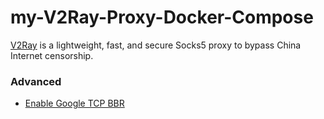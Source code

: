 # my-V2Ray-Proxy-Docker-Compose
[V2Ray](https://guide.v2fly.org/en_US/app/docker-deploy-v2ray.html) is a lightweight, fast, and secure Socks5 proxy to bypass China Internet censorship.

### Advanced

- [Enable Google TCP BBR](https://www.linuxbabe.com/ubuntu/enable-google-tcp-bbr-ubuntu)
